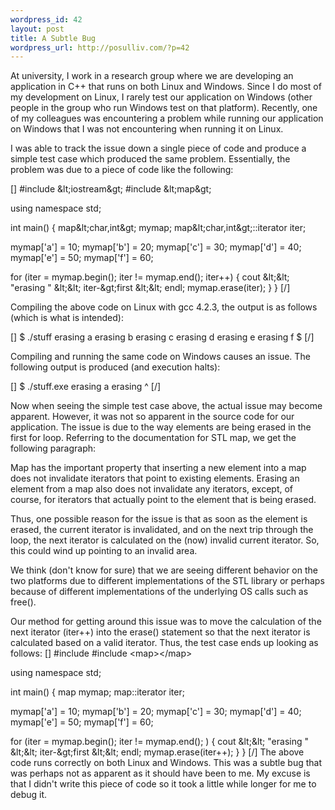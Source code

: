 ```yaml
--- 
wordpress_id: 42
layout: post
title: A Subtle Bug
wordpress_url: http://posulliv.com/?p=42
---
```

At university, I work in a research group where we are developing an application in C++ that runs on both Linux and Windows. Since I do most of my development on Linux, I rarely test our application on Windows (other people in the group who run Windows test on that platform). Recently, one of my colleagues was encountering a problem while running our application on Windows that I was not encountering when running it on Linux.

I was able to track the issue down a single piece of code and produce a simple test case which produced the same problem. Essentially, the problem was due to a piece of code like the following:

[]
#include &amp;lt;iostream&amp;gt;
#include &amp;lt;map&amp;gt;

using namespace std;

int main()
{
map&amp;lt;char,int&amp;gt; mymap;
map&amp;lt;char,int&amp;gt;::iterator iter;

mymap['a'] = 10;
mymap['b'] = 20;
mymap['c'] = 30;
mymap['d'] = 40;
mymap['e'] = 50;
mymap['f'] = 60;

for (iter = mymap.begin(); iter != mymap.end(); iter++) {
cout &amp;lt;&amp;lt; &quot;erasing &quot; &amp;lt;&amp;lt; iter-&amp;gt;first &amp;lt;&amp;lt; endl;
mymap.erase(iter);
}
}
[/]

Compiling the above code on Linux with gcc 4.2.3, the output is as follows (which is what is intended):

[]
$ ./stuff
erasing a
erasing b
erasing c
erasing d
erasing e
erasing f
$
[/]

Compiling and running the same code on Windows causes an issue. The following output is produced (and execution halts):

[]
$ ./stuff.exe
erasing a
erasing ^
[/]

Now when seeing the simple test case above, the actual issue may become apparent. However, it was not so apparent in the source code for our application. The issue is due to the way elements are being erased in the first for loop. Referring to the documentation for STL map, we get the following paragraph:

Map has the important property that inserting a new element into a map does not invalidate iterators that point to existing elements. Erasing an element from a map also does not invalidate any iterators, except, of course, for iterators that actually point to the element that is being erased.

Thus, one possible reason for the issue is that as soon as the element is erased, the current iterator is invalidated, and on the next trip through the loop, the next iterator is calculated on the (now) invalid current iterator. So, this could wind up pointing to an invalid area.

We think (don't know for sure) that we are seeing different behavior on the two platforms due to different implementations of the STL library or perhaps because of different implementations of the underlying OS calls such as free().

Our method for getting around this issue was to move the calculation of the next iterator (iter++) into the erase() statement so that the next iterator is calculated based on a valid iterator. Thus, the test case ends up looking as follows:
[]
#include
#include &lt;map&gt;&lt;/map&gt;

using namespace std;

int main()
{
map mymap;
map::iterator iter;

mymap['a'] = 10;
mymap['b'] = 20;
mymap['c'] = 30;
mymap['d'] = 40;
mymap['e'] = 50;
mymap['f'] = 60;

for (iter = mymap.begin(); iter != mymap.end(); ) {
cout &amp;lt;&amp;lt; &quot;erasing &quot; &amp;lt;&amp;lt; iter-&amp;gt;first &amp;lt;&amp;lt; endl;
mymap.erase(iter++);
}
}
[/]
The above code runs correctly on both Linux and Windows. This was a subtle bug that was perhaps not as apparent as it should have been to me. My excuse is that I didn't write this piece of code so it took a little while longer for me to debug it.
